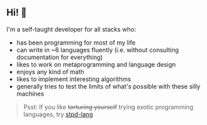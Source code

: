 ## Hi! 👋

I'm a self-taught developer for all stacks who:
- has been programming for most of my life
- can write in ~6 languages fluently (i.e. without consulting documentation for everything)
- likes to work on metaprogramming and language design
- enjoys any kind of math
- likes to implement interesting algorithms
- generally tries to test the limits of what's possible with these silly machines

> Psst: If you like ~~torturing yourself~~ trying exotic programming languages, try [stpd-lang](https://github.com/dinguskhan0/stpd-lang)
